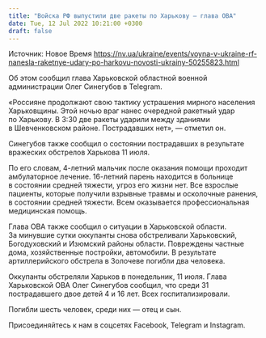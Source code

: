 ```yaml
---
title: "Войска РФ выпустили две ракеты по Харькову — глава ОВА"
date: Tue, 12 Jul 2022 10:21:00 +0300
draft: false
---
```

Источник: Новое Время https://nv.ua/ukraine/events/voyna-v-ukraine-rf-nanesla-raketnye-udary-po-harkovu-novosti-ukrainy-50255823.html


 Об этом сообщил глава Харьковской областной военной администрации Олег Синегубов в Telegram.

«Россияне продолжают свою тактику устрашения мирного населения Харьковщины. Этой ночью враг нанес очередной ракетный удар по Харькову. В 3:30 две ракеты ударили между зданиями в Шевченковском районе. Пострадавших нет», — отметил он.

Синегубов также сообщил о состоянии пострадавших в результате вражеских обстрелов Харькова 11 июля.

По его словам, 4-летний мальчик после оказания помощи проходит амбулаторное лечение. 16-летний парень находится в больнице в состоянии средней тяжести, угроз его жизни нет. Все взрослые пациенты, которые получили взрывные травмы и осколочные ранения, в состоянии средней тяжести. Всем оказывается профессиональная медицинская помощь.

Глава ОВА также сообщил о ситуации в Харьковской области. За минувшие сутки оккупанты снова обстреливали Харьковский, Богодуховский и Изюмский районы области. Повреждены частные дома, хозяйственные постройки, автомобили. В результате артиллерийского обстрела в Золочеве погибли два человека.

Оккупанты обстреляли Харьков в понедельник, 11 июля. Глава Харьковской ОВА Олег Синегубов сообщил, что среди 31 пострадавшего двое детей 4 и 16 лет. Всех госпитализировали.

Погибли шесть человек, среди них — отец и сын.

Присоединяйтесь к нам в соцсетях Facebook, Telegram и Instagram.
